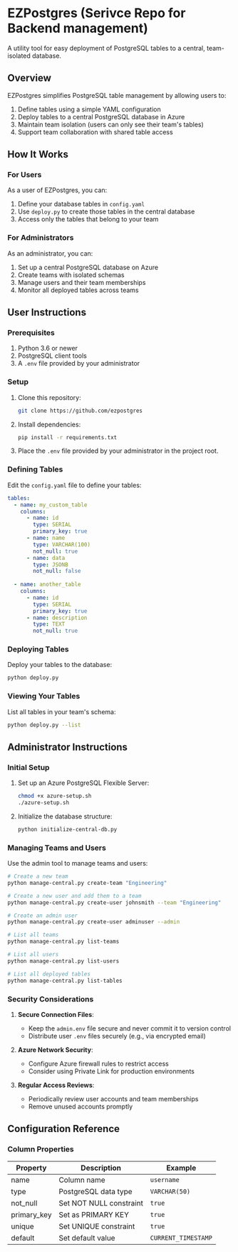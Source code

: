 # EZPostgres (Serivce Repo for Backend management)

A utility tool for easy deployment of PostgreSQL tables to a central, team-isolated database.

## Overview

EZPostgres simplifies PostgreSQL table management by allowing users to:

1. Define tables using a simple YAML configuration
2. Deploy tables to a central PostgreSQL database in Azure
3. Maintain team isolation (users can only see their team's tables)
4. Support team collaboration with shared table access

## How It Works

### For Users

As a user of EZPostgres, you can:

1. Define your database tables in `config.yaml`
2. Use `deploy.py` to create those tables in the central database
3. Access only the tables that belong to your team

### For Administrators

As an administrator, you can:

1. Set up a central PostgreSQL database on Azure
2. Create teams with isolated schemas
3. Manage users and their team memberships
4. Monitor all deployed tables across teams

## User Instructions

### Prerequisites

1. Python 3.6 or newer
2. PostgreSQL client tools
3. A `.env` file provided by your administrator

### Setup

1. Clone this repository:
   ```bash
   git clone https://github.com/ezpostgres
   ```

2. Install dependencies:
   ```bash
   pip install -r requirements.txt
   ```

3. Place the `.env` file provided by your administrator in the project root.

### Defining Tables

Edit the `config.yaml` file to define your tables:

```yaml
tables:
  - name: my_custom_table
    columns:
      - name: id
        type: SERIAL
        primary_key: true
      - name: name
        type: VARCHAR(100)
        not_null: true
      - name: data
        type: JSONB
        not_null: false
  
  - name: another_table
    columns:
      - name: id
        type: SERIAL
        primary_key: true
      - name: description
        type: TEXT
        not_null: true
```

### Deploying Tables

Deploy your tables to the database:

```bash
python deploy.py
```

### Viewing Your Tables

List all tables in your team's schema:

```bash
python deploy.py --list
```

## Administrator Instructions

### Initial Setup

1. Set up an Azure PostgreSQL Flexible Server:
   ```bash
   chmod +x azure-setup.sh
   ./azure-setup.sh
   ```

2. Initialize the database structure:
   ```bash
   python initialize-central-db.py
   ```

### Managing Teams and Users

Use the admin tool to manage teams and users:

```bash
# Create a new team
python manage-central.py create-team "Engineering"

# Create a new user and add them to a team
python manage-central.py create-user johnsmith --team "Engineering"

# Create an admin user
python manage-central.py create-user adminuser --admin

# List all teams
python manage-central.py list-teams

# List all users
python manage-central.py list-users

# List all deployed tables
python manage-central.py list-tables
```

### Security Considerations

1. **Secure Connection Files**:
   - Keep the `admin.env` file secure and never commit it to version control
   - Distribute user `.env` files securely (e.g., via encrypted email)

2. **Azure Network Security**:
   - Configure Azure firewall rules to restrict access
   - Consider using Private Link for production environments

3. **Regular Access Reviews**:
   - Periodically review user accounts and team memberships
   - Remove unused accounts promptly

## Configuration Reference

### Column Properties

| Property | Description | Example |
|----------|-------------|---------|
| name | Column name | `username` |
| type | PostgreSQL data type | `VARCHAR(50)` |
| not_null | Set NOT NULL constraint | `true` |
| primary_key | Set as PRIMARY KEY | `true` |
| unique | Set UNIQUE constraint | `true` |
| default | Set default value | `CURRENT_TIMESTAMP` |
